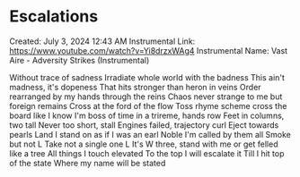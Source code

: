# Escalations

Created: July 3, 2024 12:43 AM
Instrumental Link: https://www.youtube.com/watch?v=Yi8drzxWAg4
Instrumental Name: Vast Aire - Adversity Strikes (Instrumental)

Without trace of sadness
Irradiate whole world with the badness
This ain't madness, it's dopeness
That hits stronger than heron in veins
Order rearranged by my hands through the reins
Chaos never strange to me but foreign remains
Cross at the ford of the flow
Toss rhyme scheme cross the board like I know
I'm boss of time in a trireme, hands row
Feet in columns, two tall
Never too short, stall
Engines failed, trajectory curl
Eject towards pearls 
Land I stand on as if I was an earl
Noble I'm called by them all
Smoke but not L
Take not a single one L
It's W three, stand with me or get felled like a tree
All things I touch elevated
To the top I will escalate it
Till I hit top of the state
Where my name will be stated